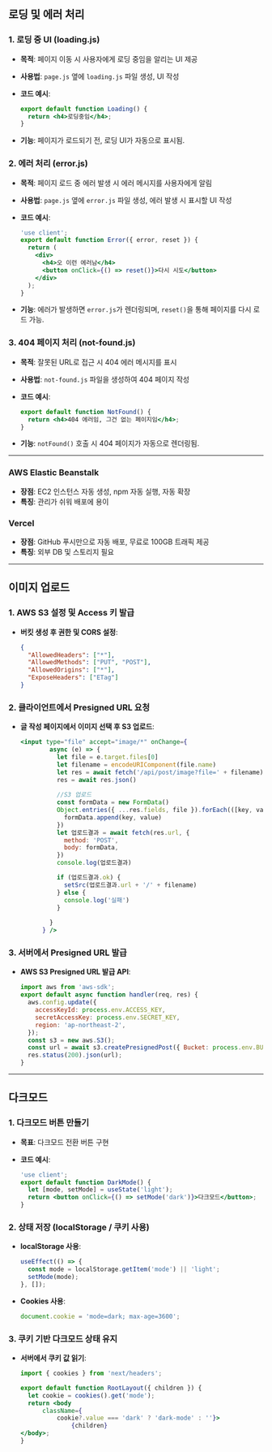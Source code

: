 ## 로딩 및 에러 처리

### 1. 로딩 중 UI (loading.js)

- **목적**: 페이지 이동 시 사용자에게 로딩 중임을 알리는 UI 제공
- **사용법**: `page.js` 옆에 `loading.js` 파일 생성, UI 작성
- **코드 예시**:
    
    ```jsx
    export default function Loading() {
      return <h4>로딩중임</h4>;
    }
    
    ```
    
- **기능**: 페이지가 로드되기 전, 로딩 UI가 자동으로 표시됨.

### 2. 에러 처리 (error.js)

- **목적**: 페이지 로드 중 에러 발생 시 에러 메시지를 사용자에게 알림
- **사용법**: `page.js` 옆에 `error.js` 파일 생성, 에러 발생 시 표시할 UI 작성
- **코드 예시**:
    
    ```jsx
    'use client';
    export default function Error({ error, reset }) {
      return (
        <div>
          <h4>오 이런 에러남</h4>
          <button onClick={() => reset()}>다시 시도</button>
        </div>
      );
    }
    
    ```
    
- **기능**: 에러가 발생하면 `error.js`가 렌더링되며, `reset()`을 통해 페이지를 다시 로드 가능.

### 3. 404 페이지 처리 (not-found.js)

- **목적**: 잘못된 URL로 접근 시 404 에러 메시지를 표시
- **사용법**: `not-found.js` 파일을 생성하여 404 페이지 작성
- **코드 예시**:
    
    ```jsx
    export default function NotFound() {
      return <h4>404 에러임, 그건 없는 페이지임</h4>;
    }
    
    ```
    
- **기능**: `notFound()` 호출 시 404 페이지가 자동으로 렌더링됨.

---


### AWS Elastic Beanstalk

- **장점**: EC2 인스턴스 자동 생성, npm 자동 실행, 자동 확장
- **특징**: 관리가 쉬워 배포에 용이

### Vercel

- **장점**: GitHub 푸시만으로 자동 배포, 무료로 100GB 트래픽 제공
- **특징**: 외부 DB 및 스토리지 필요

---

## 이미지 업로드

### 1. AWS S3 설정 및 Access 키 발급

- **버킷 생성 후 권한 및 CORS 설정**:
    
    ```json
    {
      "AllowedHeaders": ["*"],
      "AllowedMethods": ["PUT", "POST"],
      "AllowedOrigins": ["*"],
      "ExposeHeaders": ["ETag"]
    }
    
    ```
    

### 2. 클라이언트에서 Presigned URL 요청

- **글 작성 페이지에서 이미지 선택 후 S3 업로드**:
    
    ```jsx
    <input type="file" accept="image/*" onChange={
            async (e) => {
              let file = e.target.files[0]
              let filename = encodeURIComponent(file.name)
              let res = await fetch('/api/post/image?file=' + filename)
              res = await res.json()
              
              //S3 업로드
              const formData = new FormData()
              Object.entries({ ...res.fields, file }).forEach(([key, value]) => {
                formData.append(key, value)
              })
              let 업로드결과 = await fetch(res.url, {
                method: 'POST',
                body: formData,
              })
              console.log(업로드결과)
    
              if (업로드결과.ok) {
                setSrc(업로드결과.url + '/' + filename)
              } else {
                console.log('실패')
              }
              
            }
          } />
    ```
    

### 3. 서버에서 Presigned URL 발급

- **AWS S3 Presigned URL 발급 API**:
    
    ```jsx
    import aws from 'aws-sdk';
    export default async function handler(req, res) {
      aws.config.update({
        accessKeyId: process.env.ACCESS_KEY,
        secretAccessKey: process.env.SECRET_KEY,
        region: 'ap-northeast-2',
      });
      const s3 = new aws.S3();
      const url = await s3.createPresignedPost({ Bucket: process.env.BUCKET_NAME, Fields: { key: req.query.file }, Expires: 60 });
      res.status(200).json(url);
    }
    
    ```
    

---

## 다크모드

### 1. 다크모드 버튼 만들기

- **목표**: 다크모드 전환 버튼 구현
- **코드 예시**:
    
    ```jsx
    'use client';
    export default function DarkMode() {
      let [mode, setMode] = useState('light');
      return <button onClick={() => setMode('dark')}>다크모드</button>;
    }
    
    ```
    

### 2. 상태 저장 (localStorage / 쿠키 사용)

- **localStorage 사용**:
    
    ```jsx
    useEffect(() => {
      const mode = localStorage.getItem('mode') || 'light';
      setMode(mode);
    }, []);
    
    ```
    
- **Cookies 사용**:
    
    ```jsx
    document.cookie = 'mode=dark; max-age=3600';
    
    ```
    

### 3. 쿠키 기반 다크모드 상태 유지

- **서버에서 쿠키 값 읽기**:
    
    ```jsx
    import { cookies } from 'next/headers';
    
    export default function RootLayout({ children }) {
      let cookie = cookies().get('mode');
      return <body
          className={
              cookie?.value === 'dark' ? 'dark-mode' : ''}>
                  {children}
    </body>;
    }
    
    ```
